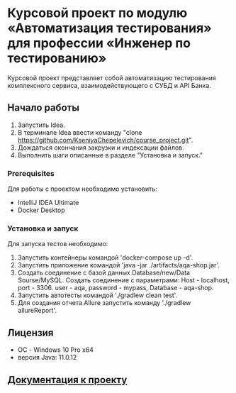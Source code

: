 

# Курсовой проект по модулю «Автоматизация тестирования» для профессии «Инженер по тестированию»

Курсовой проект представляет собой автоматизацию тестирования комплексного сервиса, взаимодействующего с СУБД и API Банка.

## Начало работы

  1. Запустить Idea.  
  1. В терминале Idea ввести команду "clone https://github.com/KseniyaChepelevich/course_project.git".  
  1. Дождаться окончания закрузки и индексации файлов.  
  1. Выполнить шаги описанные в разделе "Установка и запуск."  

### Prerequisites

Для работы с проектом необходимо установить:

* IntelliJ IDEA Ultimate 
* Docker Desktop 


### Установка и запуск

Для запуска тестов необходимо:

  1. Запустить контейнеры командой 'docker-compose up -d'.
  1. Запустить приложение командой 'java -jar ./artifacts/aqa-shop.jar'.  
  1. Создать соединение с базой данных Database/new/Data Sourse/MySQL. Создать соединение с  параметрами: Host - localhost, port - 3306. user - aqa, password - mypass, Database - aqa-shop.   
  1. Запустить автотесты командой './gradlew clean test'.   
  1. Для создания отчета Allure запустить команду './gradlew allureReport'.

## Лицензия

* ОС - Windows 10 Pro x64
* версия Java: 11.0.12

## [Документация к проекту](https://github.com/KseniyaChepelevich/course_project/tree/master/docs)
